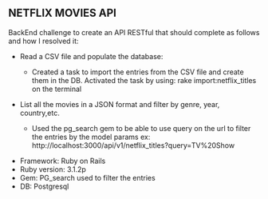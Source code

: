 <h2 align="left">NETFLIX MOVIES API </h2>

BackEnd challenge to create an API RESTful that should complete as follows and how I resolved it:

- Read a CSV file and populate the database: 
  - Created a task to import the entries from the CSV file and create them in the DB.
  Activated the task by using: rake import:netflix_titles on the terminal
  
- List all the movies in a JSON format and filter by genre, year, country,etc.
  - Used the pg_search gem to be able to use query on the url to filter the entries by the model params
    ex: http://localhost:3000/api/v1/netflix_titles?query=TV%20Show

* Framework: Ruby on Rails
* Ruby version: 3.1.2p
* Gem: PG_search used to filter the entries
* DB: Postgresql


